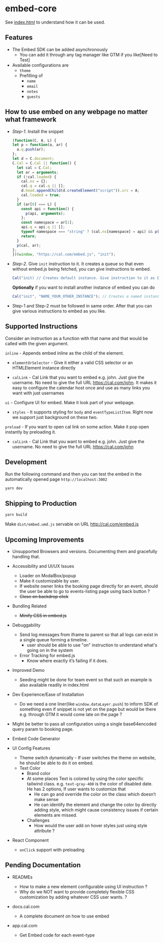 # embed-core

See [index.html](index.html) to understand how it can be used.

## Features

- The Embed SDK can be added asynchronously
  - You can add it through any tag manager like GTM if you like[Need to Test]
- Available configurations are
  - `theme`
  - Prefilling of
    - `name`
    - `email`
    - `notes`
    - `guests`

## How to use embed on any webpage no matter what framework

- _Step-1._ Install the snippet

    ```javascript
    (function(C, A, L) {
    let p = function(a, ar) {
      a.q.push(ar);
    };
    let d = C.document;
    C.Cal = C.Cal || function() {
      let cal = C.Cal;
      let ar = arguments;
      if (!cal.loaded) {
        cal.ns = {};
        cal.q = cal.q || [];
        d.head.appendChild(d.createElement("script")).src = A;
        cal.loaded = true;
      }
      if (ar[0] === L) {
        const api = function() {
          p(api, arguments);
        };
        const namespace = ar[1];
        api.q = api.q || [];
        typeof namespace === "string" ? (cal.ns[namespace] = api) && p(api, ar) : p(cal, ar);
        return;
      }
      p(cal, ar);
    };
  })(window, "https://cal.com/embed.js", "init");
  ```

- _Step-2_. Give `init` instruction to it. It creates a queue so that even without embed.js being fetched, you can give instructions to embed.

    ```javascript
    Cal("init) // Creates default instance. Give instruction to it as Cal("instruction")
    ```

    **Optionally** if you want to install another instance of embed you can do

    ```javascript
    Cal("init", "NAME_YOUR_OTHER_INSTANCE"); // Creates a named instance. Give instructions to it as Cal.ns.NAME_YOUR_OTHER_INSTANCE("instruction")
    ```

- Step-1 and Step-2 must be followed in same order. After that you can give various instructions to embed as you like.

## Supported Instructions

Consider an instruction as a function with that name and that would be called with the given argument.

`inline` - Appends embed inline as the child of the element.

- `elementOrSelector` - Give it either a valid CSS selector or an HTMLElement instance directly

- `calLink` - Cal Link that you want to embed e.g. john. Just give the username. No need to give the full URL <https://cal.com/john>. It makes it easy to configure the calendar host once and use as many links you want with just usernames

`ui` - Configure UI for embed. Make it look part of your webpage.

- `styles` - It supports styling for `body` and `eventTypeListItem`. Right now we support just background on these two.

`preload` - If you want to open cal link on some action. Make it pop open instantly by preloading it.

- `calLink` - Cal Link that you want to embed e.g. john. Just give the username. No need to give the full URL <https://cal.com/john>

## Development

Run the following command and then you can test the embed in the automatically opened page `http://localhost:3002`

```bash
yarn dev
```

## Shipping to Production

```bash
yarn build
```

Make `dist/embed.umd.js` servable on URL <http://cal.com/embed.js>

## Upcoming Improvements

- Unsupported Browsers and versions. Documenting them and gracefully handling that.

- Accessibility and UI/UX Issues
  - Loader on ModalBox/popup
  - Make it customizable by user.
  - If website owner links the booking page directly for an event, should the user be able to go to events-listing page using back button ?
  - ~~Close on backdrop click~~

- Bundling Related
  - ~~Minify CSS in embed.js~~

- Debuggability
  - Send log messages from iframe to parent so that all logs can exist in a single queue forming a timeline.
    - user should be able to use "on" instruction to understand what's going on in the system
  - Error Tracking for embed.js
    - Know where exactly it’s failing if it does.

- Improved Demo
  - Seeding might be done for team event so that such an example is also available readily in index.html

- Dev Experience/Ease of Installation
  - Do we need a one liner(like `window.dataLayer.push`) to inform SDK of something even if snippet is not yet on the page but would be there e.g. through GTM it would come late on the page ?
- Might be better to pass all configuration using a single base64encoded query param to booking page.
- Embed Code Generator

- UI Config Features
  - Theme switch dynamically - If user switches the theme on website, he should be able to do it on embed.
  - Text Color
    - Brand color
    - At some places Text is colored by using the color specific tailwind class. e.g. `text-gray-400` is the color of disabled date. He has 2 options, If user wants to customize that
      - He can go and override the color on the class which doesn’t make sense
      - He can identify the element and change the color by directly adding style, which might cause consistency issues if certain elements are missed.
    - Challenges
      - How would the user add on hover styles just using style attribute ?
- React Component
  - `onClick` support with preloading

## Pending Documentation

- READMEs
  - How to make a new element configurable using UI instruction ?
  - Why do we NOT want to provide completely flexible CSS customization by adding whatever CSS user wants. ?

- docs.cal.com
  - A complete document on how to use embed

- app.cal.com
  - Get Embed code for each event-type
